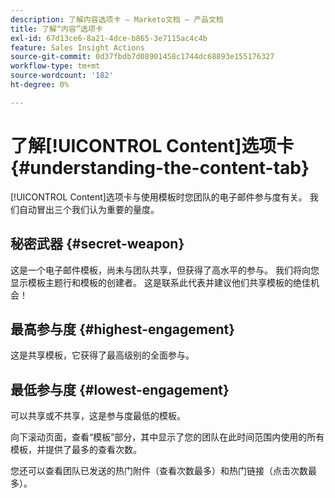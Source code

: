 ```yaml
---
description: 了解内容选项卡 — Marketo文档 — 产品文档
title: 了解“内容”选项卡
exl-id: 67d13ce6-8a21-4dce-b865-3e7115ac4c4b
feature: Sales Insight Actions
source-git-commit: 0d37fbdb7d08901458c1744dc68893e155176327
workflow-type: tm+mt
source-wordcount: '182'
ht-degree: 0%

---
```


# 了解[!UICONTROL Content]选项卡 {#understanding-the-content-tab}

[!UICONTROL Content]选项卡与使用模板时您团队的电子邮件参与度有关。 我们自动冒出三个我们认为重要的量度。

## 秘密武器 {#secret-weapon}

这是一个电子邮件模板，尚未与团队共享，但获得了高水平的参与。 我们将向您显示模板主题行和模板的创建者。 这是联系此代表并建议他们共享模板的绝佳机会！

## 最高参与度 {#highest-engagement}

这是共享模板，它获得了最高级别的全面参与。

## 最低参与度 {#lowest-engagement}

可以共享或不共享，这是参与度最低的模板。

向下滚动页面，查看“模板”部分，其中显示了您的团队在此时间范围内使用的所有模板，并提供了最多的查看次数。

您还可以查看团队已发送的热门附件（查看次数最多）和热门链接（点击次数最多）。
